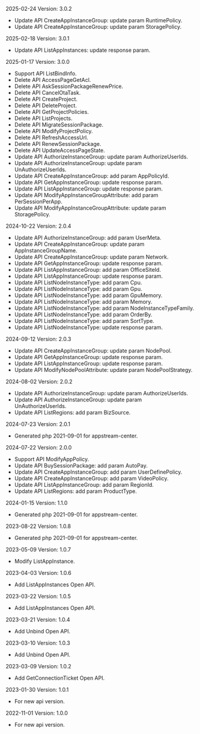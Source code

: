 2025-02-24 Version: 3.0.2
- Update API CreateAppInstanceGroup: update param RuntimePolicy.
- Update API CreateAppInstanceGroup: update param StoragePolicy.


2025-02-18 Version: 3.0.1
- Update API ListAppInstances: update response param.


2025-01-17 Version: 3.0.0
- Support API ListBindInfo.
- Delete API AccessPageGetAcl.
- Delete API AskSessionPackageRenewPrice.
- Delete API CancelOtaTask.
- Delete API CreateProject.
- Delete API DeleteProject.
- Delete API GetProjectPolicies.
- Delete API ListProjects.
- Delete API MigrateSessionPackage.
- Delete API ModifyProjectPolicy.
- Delete API RefreshAccessUrl.
- Delete API RenewSessionPackage.
- Delete API UpdateAccessPageState.
- Update API AuthorizeInstanceGroup: update param AuthorizeUserIds.
- Update API AuthorizeInstanceGroup: update param UnAuthorizeUserIds.
- Update API CreateAppInstanceGroup: add param AppPolicyId.
- Update API GetAppInstanceGroup: update response param.
- Update API ListAppInstanceGroup: update response param.
- Update API ModifyAppInstanceGroupAttribute: add param PerSessionPerApp.
- Update API ModifyAppInstanceGroupAttribute: update param StoragePolicy.


2024-10-22 Version: 2.0.4
- Update API AuthorizeInstanceGroup: add param UserMeta.
- Update API CreateAppInstanceGroup: update param AppInstanceGroupName.
- Update API CreateAppInstanceGroup: update param Network.
- Update API GetAppInstanceGroup: update response param.
- Update API ListAppInstanceGroup: add param OfficeSiteId.
- Update API ListAppInstanceGroup: update response param.
- Update API ListNodeInstanceType: add param Cpu.
- Update API ListNodeInstanceType: add param Gpu.
- Update API ListNodeInstanceType: add param GpuMemory.
- Update API ListNodeInstanceType: add param Memory.
- Update API ListNodeInstanceType: add param NodeInstanceTypeFamily.
- Update API ListNodeInstanceType: add param OrderBy.
- Update API ListNodeInstanceType: add param SortType.
- Update API ListNodeInstanceType: update response param.


2024-09-12 Version: 2.0.3
- Update API CreateAppInstanceGroup: update param NodePool.
- Update API GetAppInstanceGroup: update response param.
- Update API ListAppInstanceGroup: update response param.
- Update API ModifyNodePoolAttribute: update param NodePoolStrategy.


2024-08-02 Version: 2.0.2
- Update API AuthorizeInstanceGroup: update param AuthorizeUserIds.
- Update API AuthorizeInstanceGroup: update param UnAuthorizeUserIds.
- Update API ListRegions: add param BizSource.


2024-07-23 Version: 2.0.1
- Generated php 2021-09-01 for appstream-center.

2024-07-22 Version: 2.0.0
- Support API ModifyAppPolicy.
- Update API BuySessionPackage: add param AutoPay.
- Update API CreateAppInstanceGroup: add param UserDefinePolicy.
- Update API CreateAppInstanceGroup: add param VideoPolicy.
- Update API ListAppInstanceGroup: add param RegionId.
- Update API ListRegions: add param ProductType.


2024-01-15 Version: 1.1.0
- Generated php 2021-09-01 for appstream-center.

2023-08-22 Version: 1.0.8
- Generated php 2021-09-01 for appstream-center.

2023-05-09 Version: 1.0.7
- Modify ListAppInstance.

2023-04-03 Version: 1.0.6
- Add ListAppInstances Open API.

2023-03-22 Version: 1.0.5
- Add ListAppInstances Open API.

2023-03-21 Version: 1.0.4
- Add Unbind Open API.

2023-03-10 Version: 1.0.3
- Add Unbind Open API.

2023-03-09 Version: 1.0.2
- Add GetConnectionTicket Open API.

2023-01-30 Version: 1.0.1
- For new api version.

2022-11-01 Version: 1.0.0
- For new api version.

